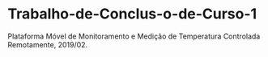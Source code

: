 # Trabalho-de-Conclus-o-de-Curso-1
Plataforma Móvel de Monitoramento e Medição de Temperatura Controlada Remotamente, 2019/02.
